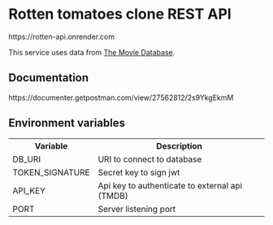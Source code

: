 <h1>Rotten tomatoes clone REST API</h1>

<p>https://rotten-api.onrender.com</p>

<p>This service uses data from <a href="https://www.themoviedb.org/">The Movie Database</a>.</p>

<h2>Documentation</h2>
<p>https://documenter.getpostman.com/view/27562812/2s9YkgEkmM</p>

<h2>Environment variables</h2>
<table>
<tr>
<th>Variable</th>
<th>Description</th>
</tr>
<tr>
<td>DB_URI</td>
<td>URI to connect to database</td>
</tr>
<tr>
<td>TOKEN_SIGNATURE</td>
<td>Secret key to sign jwt</td>
</tr>
<tr>
<td>API_KEY</td>
<td>Api key to authenticate to external api (TMDB)</td>
</tr>
<tr>
<td>PORT</td>
<td>Server listening port</td>
</tr>
</table>